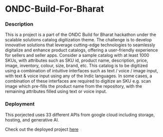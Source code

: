 # ONDC-Build-For-Bharat

### Description

This is a project is a part of the ONDC Build for Bharat hackathon under the scalable solutions catalog digitization theme. The challenge is to develop innovative solutions that leverage cutting-edge technologies to seamlessly digitalize and enhance product catalogs, offering a user-friendly experience for sellers and seller apps.
Consider a sample catalog with at least 1000 SKUs, with attributes such as SKU id, product name, description, price, image, inventory, colour, size, brand, etc.
This catalog is to be digitized using a combination of intuitive interfaces such as text / voice / image input, with text & voice input using any of the Indic languages.
In some cases, a combination of these interfaces are required to digitize an SKU e.g. scan image which pre-fills the product name from the repository, with the remaining attributes filled using text or voice input.

### Deployment

This porjected uses 33 different APIs from google cloud including storage, hosting, and generative AI.

Check out the deployed project [here](https://shelfie-8bdc6.web.app/)
